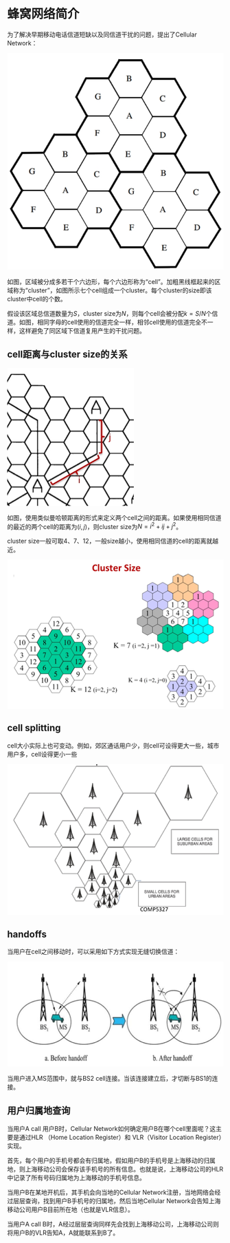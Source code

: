 
# 蜂窝网络简介
为了解决早期移动电话信道短缺以及同信道干扰的问题，提出了Cellular Network：

![](蜂窝网络简介_1.png)

如图，区域被分成多若干个六边形，每个六边形称为“cell”。加粗黑线框起来的区域称为“cluster”，如图所示七个cell组成一个cluster。每个cluster的size即该cluster中cell的个数。

假设该区域总信道数量为$S$，cluster size为$N$，则每个cell会被分配$k=S/N$个信道。如图，相同字母的cell使用的信道完全一样，相邻cell使用的信道完全不一样，这样避免了同区域下信道复用产生的干扰问题。

## cell距离与cluster size的关系

![](蜂窝网络简介_2.png)

如图，使用类似曼哈顿距离的形式来定义两个cell之间的距离。如果使用相同信道的最近的两个cell的距离为$(i,j)$，则cluster size为$N = i^2+ij+j^2$。

cluster size一般可取4、7、12，一般size越小，使用相同信道的cell的距离就越近。

![](蜂窝网络简介_3.png)


## cell splitting

cell大小实际上也可变动。例如，郊区通话用户少，则cell可设得更大一些，城市用户多，cell设得更小一些

![](蜂窝网络简介_4.png)

## handoffs

当用户在cell之间移动时，可以采用如下方式实现无缝切换信道：

![](蜂窝网络简介_5.png)

当用户进入MS范围中，就与BS2 cell连接。当该连接建立后，才切断与BS1的连接。


## 用户归属地查询

当用户A call 用户B时，Cellular Network如何确定用户B在哪个cell里面呢？这主要是通过HLR （Home Location Register）和 VLR（Visitor Location Register）实现。

首先，每个用户的手机号都会有归属地，假如用户B的手机号是上海移动的归属地，则上海移动公司会保存该手机号的所有信息。也就是说，上海移动公司的HLR中记录了所有号码归属地为上海移动的手机号信息。

当用户B在某地开机后，其手机会向当地的Cellular Network注册，当地网络会经过层层查询，找到用户B手机号的归属地，然后当地Cellular Network会告知上海移动公司用户B目前所在地（也就是VLR信息）。

当用户A call B时，A经过层层查询同样先会找到上海移动公司，上海移动公司则将用户B的VLR告知A，A就能联系到B了。


<br/><br/>
